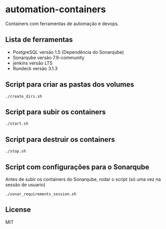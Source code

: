 automation-containers
=========

Containers com ferramentas de automação e devops.

Lista de ferramentas
------------

- PostgreSQL versão 1.5  (Dependência do Sonarqube)
- Sonarqube versão 7.9-community
- jenkins versão LTS
- Rundeck versão 3.1.3


Script para criar as pastas dos volumes
------------

    ./create_dirs.sh


Script para subir os containers
------------

    ./start.sh


Script para destruir os containers
------------

    ./stop.sh


Script com configurações para o Sonarqube
------------

Antes de subir os containers do Sonarqube, rodar o script (só uma vez na sessão de usuario)

    ./sonar_requirements_session.sh


License
-------

MIT